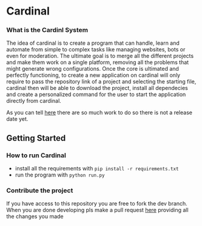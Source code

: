 # Cardinal

### What is the Cardinl System
The idea of cardinal is to create a program that can handle, learn and automate from simple to complex tasks like managing websites, bots or even
for moderation. The ultimate goal is to merge all the different projects and make them work on a single platform, removing all the problems that 
might generate wrong configurations. Once the core is ultimated and perfectly functioning, to create a new application on cardinal will only require to pass the repository link of a project
and selecting the starting file, cardinal then will be able to download the project, install all dependecies and create a personalized command for the user to start the application directly from cardinal.

As you can tell [here](https://github.com/KemonoBAT4/cardinal-system/blob/dev/docs/TODO.md) there are so much work to do so there is not a release date yet.

## Getting Started
### How to run Cardinal

 - install all the requirements with ```pip install -r requirements.txt```
 - run the program with ```python run.py```

### Contribute the project
 
If you have access to this repository you are free to fork the dev branch.
When you are done developing pls make a pull request [here](https://github.com/KemonoBAT4/cardinal-system/pulls) providing all the changes you made
